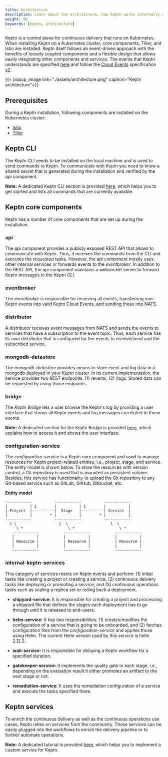```yaml
---
title: Architecture
description: Learn about the architecture, how Keptn works internally and can be extended.
weight: 90
keywords: [keptn, architecture]
---
```


Keptn is a control plane for continuous delivery that runs on Kubernetes. When installing Keptn on a Kubernetes cluster, core components, Tiller, and Istio are installed. Keptn itself follows an event-driven approach with the benefits of loosely coupled components and a flexible design that allows easily integrating other components and services. The events that Keptn understands are specified [here](https://github.com/keptn/spec/blob/0.1.3/cloudevents.md) and follow the [Cloud Events](https://cloudevents.io/) specification [v2](https://github.com/cloudevents/spec/tree/v0.2).

{{< popup_image link="./assets/architecture.png" caption="Keptn architecture">}}

## Prerequisites

During a Keptn installation, following components are installed on the Kubernetes cluster:

- [Istio](https://istio.io)  
- [Tiller](https://helm.sh/) 

## Keptn CLI
The Keptn CLI needs to be installed on the local machine and is used to send commands to Keptn. To communicate with Keptn you need to know a shared secret that is generated during the installation and verified by the *api* component.

**Note:** A dedicated Keptn CLI section is provided [here](../../reference/cli/), which helps you to get started and lists all commands that are currently available.

## Keptn core components 

Keptn has a number of core components that are set up during the installation.

### api

The *api* component provides a publicly exposed REST API that allows to communicate with Keptn. Thus, it receives the commands from the CLI and executes the requested tasks. However, the api component mostly uses other internal services or forwards events to the *eventbroker*. In addition to the REST API, the api component maintains a websocket server to forward Keptn messages to the *Keptn CLI*.

### eventbroker

The *eventbroker* is responsible for receiving all events, transferring non-Keptn events into valid Keptn Cloud Events, and sending those into NATS.

### distributor

A *distributor* receives event messages from NATS and sends the events to services that have a subscription to the event topic. Thus, each service has its own distributor that is configured for the events to receive/send and the subscribed service.

### mongodb-datastore

The *mongodb-datastore* provides means to store event and log data in a mongodb deployed in your Keptn cluster. In its current implementation, the service provides two REST endpoints: (1) /events, (2) /logs. Stored data can be requested by using those endpoints.

### bridge

The *Keptn Bridge* lets a user browse the Keptn's log by providing a user interface that shows all Keptn events and log messages correlated to those events.

**Note:** A dedicated section for the Keptn Bridge is provided [here](../../reference/keptnsbridge/), which explains how to access it and shows the user interface.

### configuration-service

The *configuration-service* is a Keptn core component and used to manage resources for Keptn project-related entities, i.e., project, stage, and service. The entity model is shown below. To store the resources with version control, a Git repository is used that is mounted as persistent volume. Besides, this service has functionality to upload the Git repository to any Git-based service such as GitLab, GitHub, Bitbucket, etc.

**Entity model**
```
------------          ------------          ------------
|          | 1        |          | 1        |          |
| Project  |----------|  Stage   |----------| Service  |
|          |        * |          |        * |          |
------------          ------------          ------------
  1 \                   1  \                   1  \
     \ *                    \ *                    \ *
   ------------           ------------           ------------ 
   |          |           |          |           |          | 
   | Resource |           | Resource |           | Resource |  
   |          |           |          |           |          |  
   ------------           ------------           ------------ 
```

### internal-keptn-services

This category of services reacts on Keptn events and perform: (1) initial tasks like creating a project or creating a service, (2) continuous delivery tasks like deploying or promoting a service, and (3) continuous operations tasks such as scaling a replica set or rolling back a deployment.

- **shipyard-service:** It is responsible for creating a project and processing a shipyard file that defines the stages each deployment has to go through until it is released to end-users.

- **helm-service:** It has two responsibilities: (1) creates/modifies the configuration of a service that is going to be onboarded, and (2) fetches configuration files from the *configuration-service* and applies those using Helm. The current Helm version used by this service is helm 2.12.3.

- **wait-service:** It is responsible for delaying a Keptn workflow for a specified duration. 

- **gatekeeper-service:** It implements the quality gate in each stage, i.e., depending on the evaluation result it either promotes an artifact to the next stage or not.

- **remediation-service:** It uses the remediation configuration of a service and execute the tasks specified there. 

## Keptn services

To enrich the continuous delivery as well as the continuous operations use cases, Keptn relies on services from the community. Those services can be easily plugged into the workflows to enrich the delivery pipeline or to further automate operations.

**Note:** A dedicated tutorial is provided [here](../../usecases/custom-service/), which helps you to implement a custom service for Keptn.